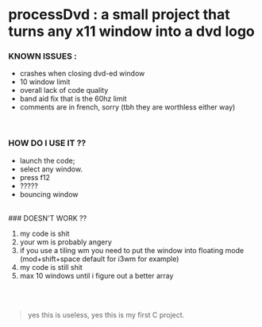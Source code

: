 
# processDvd : a small project that turns any x11 window into a dvd logo

### KNOWN ISSUES :

 - crashes when closing dvd-ed window
 - 10 window limit 
 - overall lack of code quality
 - band aid fix that is the 60hz limit
 - comments are in french, sorry (tbh they are worthless either way)

<br>


### HOW DO I USE IT ??

 - launch the code;
 - select any window. 
 - press f12 
 - ?????
 - bouncing window

<br>
### DOESN'T WORK ??
<ol>
<li>my code is shit </li>
<li>your wm is probably angery</li>
<li>if you use a tiling wm you need to put the window into floating mode (mod+shift+space default for i3wm for example)</li>
<li>my code is still shit</li>
<li>max 10 windows until i figure out a better array</li>
</ol>





<br><br>

>yes this is useless, yes this is my first C project.
